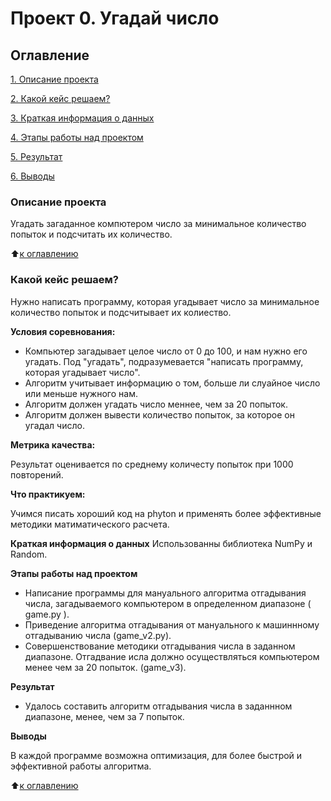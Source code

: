 # Проект 0. Угадай число

## Оглавление
[1. Описание проекта](https://github.com/TarasovAlexey94/sf_data_scince/blob/main/__pycache__/project_0/README.md/#Описание-проекта)

[2. Какой кейс решаем?](https://github.com/TarasovAlexey94/sf_data_scince/blob/main/__pycache__/project_0/README.md/#Какой-кейс-решаем)

[3. Краткая информация о данных](https://github.com/TarasovAlexey94/sf_data_scince/blob/main/__pycache__/project_0/README.md/#Краткая-информация-о-данных)

[4. Этапы работы над проектом](https://github.com/TarasovAlexey94/sf_data_scince/blob/main/__pycache__/project_0/README.md/#Этапы-работы-над-проектом)

[5. Результат](https://github.com/TarasovAlexey94/sf_data_scince/blob/main/__pycache__/project_0/README.md/#Результат)

[6. Выводы](https://github.com/TarasovAlexey94/sf_data_scince/blob/main/__pycache__/project_0/README.md/#Выводы)

### Описание проекта
Угадать загаданное компютером число за минимальное количество попыток и подсчитать их количество.

:arrow_up:[к оглавлению](https://github.com/TarasovAlexey94/sf_data_scince/blob/main/__pycache__/project_0/README.md/#Оглавление)

### Какой кейс решаем?
Нужно написать программу, которая угадывает число за минимальное количество попыток и подсчитывает их колиество.

**Условия соревнования:**
- Компьютер загадывает целое число от 0 до 100, и нам нужно его угадать. Под "угадать", подразумевается "написать программу, которая угадывает число".
- Алгоритм учитывает информацию о том, больше ли слуайное число или меньше нужного нам.
- Алгоритм должен угадать число меннее, чем за 20 попыток.
- Алгоритм должен вывести количество попыток, за которое он угадал число.

**Метрика качества:**

Результат оценивается по среднему количесту попыток при 1000 повторений.

**Что практикуем:**

Учимся писать хороший код на phyton и применять более эффективные методики матиматического расчета.

**Краткая информация о данных**
Использованны библиотека NumPy и Random.

**Этапы работы над проектом**

- Написание программы для мануального алгоритма отгадывания числа, загадываемого компьютером в определенном диапазоне ( game.py ).
- Приведение алгоритма отгадывания от мануального к машиннному отгадыванию числа (game_v2.py).
- Совершенствование методики отгадывания числа в заданном диапазоне. Отгадвание исла должно осуществляться компьютером менее чем за 20 попыток. (game_v3).

**Результат**

- Удалось составить алгоритм отгадывания числа в заданнном диапазоне, менее, чем за 7 попыток.

**Выводы**

В каждой программе возможна оптимизация, для более быстрой и эффективной работы алгоритма.


:arrow_up:[к оглавлению](https://github.com/TarasovAlexey94/sf_data_scince/blob/main/__pycache__/project_0/README.md/#Оглавление)